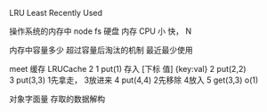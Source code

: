 LRU Least Recently Used 

操作系统的内存中
node fs 
硬盘  内存 CPU 小 快， N 

内存中容量多少  超过容量后淘汰的机制
最近最少使用

meet 缓存 
LRUCache
   2 
1   put(1) 存入 [下标 值] {key:val}
2   put(2,2)  
3 put(3,3)  1先拿走， 3放进来
4 put(4,4) 2先移除 4放入
5 get(3,3) o(1)

对象字面量  存取的数据解构

